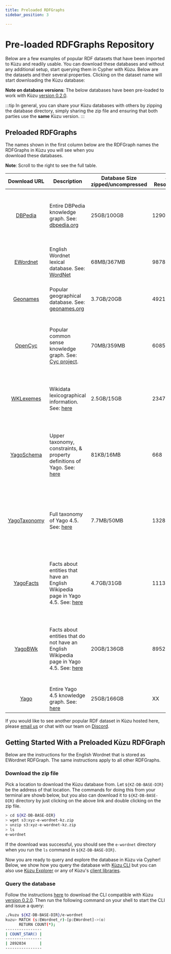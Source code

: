 ```yaml
---
title: Preloaded RDFGraphs
sidebar_position: 3

---
```


# Pre-loaded RDFGraphs Repository

Below are a few examples of popular RDF datasets that have been imported to Kùzu and readily usable. 
You can download these databases and without any additional setup, start querying them in Cypher with Kùzu. 
Below are the datasets and their several properties. Clicking on the dataset name will start downloading the Kùzu database:

**Note on database versions**: The below databases have been pre-loaded to work with Kùzu [version 0.2.0](https://github.com/kuzudb/kuzu/releases/tag/v0.2.0).

:::tip
In general, you can share your Kùzu databases with others by zipping the database directory, simply sharing the zip file
and ensuring that both parties use the **same** Kùzu version.
:::

## Preloaded RDFGraphs

The names shown in the first column below are the RDFGraph names the RDFGraphs in Kùzu you will see when you  
download these databases.

**Note**: Scroll to the right to see the full table.

<div class="scroll-table">

| Download URL | Description | Database Size<br/>zipped/uncompressed | # Resources | # Literals | # Triples | License                                                                                                                                                                         | Details                                                                                                                                  |                                                                                                                                                                                                         
|:----------------------:|------------------------------------------------------------------------------------------------------------------------------------------------------------------------------------|--------------------------------------|-------------|------------|-----------|---------------------------------------------------------------------------------------------------------------------------------------------------------------------------------|------------------------------------------------------------------------------------------------------------------------------------------|
| [DBPedia](https://rgw.cs.uwaterloo.ca/kuzu-rdf-database/0.2.0/zips/dbpedia.zip)      | Entire DBPedia knowledge graph. See: [dbpedia.org](https://www.dbpedia.org/)                                                                                       |  25GB/100GB                      | 129037240                                   | 344778409          | 867469010        | [CC 3.0](https://creativecommons.org/licenses/by-sa/3.0/) and [GNU Free Doc](https://en.wikipedia.org/wiki/Wikipedia:Text_of_the_GNU_Free_Documentation_License). See [here](https://www.dbpedia.org/about/). | Converted from latest core DBPedia dump on Feb 15-2024 from [here](https://databus.dbpedia.org/dbpedia/collections/latest-core).                                                                                                                                     |
| [EWordnet](https://rgw.cs.uwaterloo.ca/kuzu-rdf-database/0.2.0/zips/e-wordnet-kz.zip)     | English Wordnet lexical database. See: [WordNet](https://wordnet.princeton.edu/)                                                                                                   | 68MB/367MB                           | 987816      | 494916     | 2892034   | [CC 4.0](https://creativecommons.org/licenses/by/4.0/)                                                                                                                          | Converted from this [english-wordnet-2023.ttl.gz file](https://en-word.net).                                                             |
| [Geonames](https://rgw.cs.uwaterloo.ca/kuzu-rdf-database/0.2.0/zips/geonames-kz.zip)     | Popular geographical database. See: [geonames.org](https://www.geonames.org/)                                                                                                              | 3.7GB/20GB                           | 49213751    | 63882790   | 181846462 | [CC 4.0](https://creativecommons.org/licenses/by/4.0/)                                                                                                                          | Converted from this [all-geonames-rdf.zip file](http://download.geonames.org/all-geonames-rdf.zip).                                      |
| [OpenCyc](https://rgw.cs.uwaterloo.ca/kuzu-rdf-database/0.2.0/zips/opencyc-kz.zip)      | Popular common sense knowledge graph. See: [Cyc project](https://en.wikipedia.org/wiki/Cyc).                                                                                | 70MB/359MB                           | 608573      | 1083192    | 2413894   | [CC](https://opendefinition.org/licenses/cc-by/)                                                                                                                                | Converted from this [opencyc-latest.owl.gz file](https://old.datahub.io/dataset/opencyc). Skipped 43755 triples with malformed integers. |
| [WKLexemes](https://rgw.cs.uwaterloo.ca/kuzu-rdf-database/0.2.0/zips/wikidata-lexemes-kz.zip)    | Wikidata lexicographical information. See: [here](https://www.wikidata.org/wiki/Wikidata:Lexicographical_data/Documentation) | 2.5GB/15GB                           | 23477554    | 42780808   | 162821310 | [CC 3.0](https://creativecommons.org/licenses/by-sa/3.0/)                                                                                                                       | Converted from this [wikidata-20240209-lexemes-BETA.ttl.gz file](https://dumps.wikimedia.org/wikidatawiki/entities/20240209/).           |
| [YagoSchema](https://rgw.cs.uwaterloo.ca/kuzu-rdf-database/0.2.0/zips/yago-4.5-schema-kz.zip)   | Upper taxonomy, constraints, & property definitions of Yago. See: [here](https://yago-knowledge.org/downloads/yago-4-5)                                                            | 81KB/16MB                            | 668         | 48         | 1085      | [CC 3.0](https://creativecommons.org/licenses/by-sa/3.0/)                                                                                                                       | Converted from the yago-schema.ttl file extracted from this [yago-4.5.0.2.zip file](https://yago-knowledge.org/data/yago4.5/).           |
| [YagoTaxonomy](https://rgw.cs.uwaterloo.ca/kuzu-rdf-database/0.2.0/zips/yago-4.5-taxonomy-kz.zip) | Full taxonomy of Yago 4.5. See: [here](https://yago-knowledge.org/downloads/yago-4-5)                                                                                              | 7.7MB/50MB                           | 132883      | 0          | 166366    | [CC 3.0](https://creativecommons.org/licenses/by-sa/3.0/)                                                                                                                       | Converted from the yago-taxonomy.ttl file extracted from this [yago-4.5.0.2.zip file](https://yago-knowledge.org/data/yago4.5/).         |
| [YagoFacts](https://rgw.cs.uwaterloo.ca/kuzu-rdf-database/0.2.0/zips/yago-4.5-facts-kz.zip)    | Facts about entities that have an English Wikipedia page in Yago 4.5. See: [here](https://yago-knowledge.org/downloads/yago-4-5)                                                   | 4.7GB/31GB                           | 11138914    | 284724159  | 312652091 | [CC 3.0](https://creativecommons.org/licenses/by-sa/3.0/)                                                                                                                       | Converted from the yago-facts.ttl file extracted from this [yago-4.5.0.2.zip file](https://yago-knowledge.org/data/yago4.5/).            |
| [YagoBWk](https://rgw.cs.uwaterloo.ca/kuzu-rdf-database/0.2.0/zips/yago-4.5-beyond-wikipedia-kz.zip)      | Facts about entities that do not have an English Wikipedia page in Yago 4.5. See: [here](https://yago-knowledge.org/downloads/yago-4-5)                                            | 20GB/136GB                                | 89522405          | 1322909879         | 1472516819        | [CC 3.0](https://creativecommons.org/licenses/by-sa/3.0/)                                                                                                                       | Converted from the yago-beyond-wikipedia.ttl file extracted from this [yago-4.5.0.2.zip file](https://yago-knowledge.org/data/yago4.5/). |
| [Yago](https://rgw.cs.uwaterloo.ca/kuzu-rdf-database/0.2.0/zips/yago-all-kz.zip)         | Entire Yago 4.5 knowledge graph. See: [here](https://yago-knowledge.org/downloads/yago-4-5)                                                                                        | 25GB/166GB                                   | XX          | XX         | XX        | [CC 3.0](https://creativecommons.org/licenses/by-sa/3.0/)                                                                                                                       | Union of the above 4 Yago files.                                                                                                         |

</div>

If you would like to see another popular RDF dataset in Kùzu hosted here, please [email us](mailto:contact@kuzudb.com)
or chat with our team on [Discord](https://discord.gg/jw7xN2ZhJB).

## Getting Started With a Preloaded Kùzu RDFGraph

Below are the instructions for the English Wordnet that is stored as EWordnet RDFGraph. 
The same instructions apply to all other RDFGraphs.

### Download the zip file

Pick a location to download the Kùzu database from. Let `${KZ-DB-BASE-DIR}` be the address of that location. 
The commands for doing this from your terminal are showb below, but you also can download it to `${KZ-DB-BASE-DIR}` directory 
by just clicking on the above link and double clicking on the zip file.

```bash
> cd ${KZ-DB-BASE-DIR}
> wget s3:xyz-e-wordnet-kz.zip
> unzip s3:xyz-e-wordnet-kz.zip
> ls 
e-wordnet
```

If the download was successful, you should see the `e-wordnet` directory when you run the `ls` command in `${KZ-DB-BASE-DIR}`.

Now you are ready to query and explore the database in Kùzu via Cypher! Below, we show how you
query the database with [Kùzu CLI](../getting-started/cli.md) but you can also use
[Kùzu Explorer](../kuzuexplorer/index.md) or any of Kùzu's [client libraries](../client-apis/index.md).

### Query the database

Follow the instructions [here](../getting-started/cli#downloading)
to download the CLI compatible with Kùzu [version 0.2.0](https://github.com/kuzudb/kuzu/releases/tag/v0.2.0).
Then run the following command on your shell to start the CLI and issue a query:

```bash
./kuzu ${KZ-DB-BASE-DIR}/e-wordnet
kuzu> MATCH (s:EWordnet_r)-[p:EWordnet]->(o)
      RETURN COUNT(*);
----------------
| COUNT_STAR() |
----------------
| 2892034      |
----------------
```
